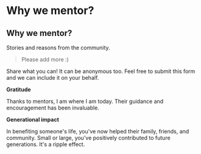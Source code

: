 # Why we mentor?

## Why we mentor?

Stories and reasons from the community.

> Please add more :\)

Share what you can! It can be anonymous too. Feel free to submit this form and we can include it on your behalf.

**Gratitude**

Thanks to mentors, I am where I am today. Their guidance and encouragement has been invaluable.

**Generational impact**

In benefiting someone's life, you've now helped their family, friends, and community. Small or large, you've positively contributed to future generations. It's a ripple effect.

